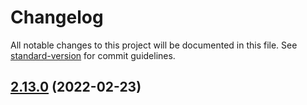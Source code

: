 # Changelog

All notable changes to this project will be documented in this file. See [standard-version](https://github.com/conventional-changelog/standard-version) for commit guidelines.

## [2.13.0](https://github.com/forcedotcom/sfdx-scanner/compare/v2.10.1000-rc...v2.13.0) (2022-02-23)

